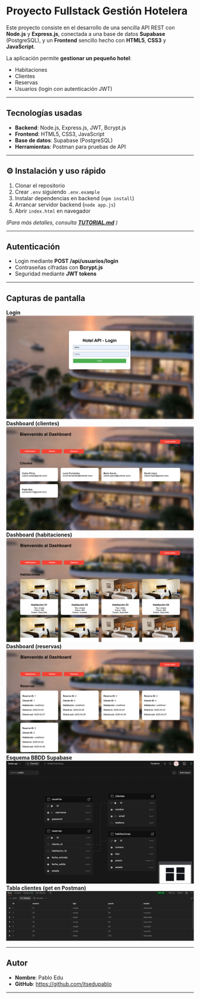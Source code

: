 #  Proyecto Fullstack Gestión Hotelera
Este proyecto consiste en el desarrollo de una sencilla API REST  con **Node.js** y **Express.js**, conectada a una base de datos **Supabase** (PostgreSQL), y un **Frontend** sencillo hecho con **HTML5**, **CSS3** y **JavaScript**.

La aplicación permite **gestionar un pequeño hotel**:  
- Habitaciones  
- Clientes  
- Reservas  
- Usuarios (login con autenticación JWT)

--------------

## Tecnologías usadas

- **Backend**: Node.js, Express.js,  JWT, Bcrypt.js
- **Frontend**: HTML5, CSS3, JavaScript
- **Base de datos**: Supabase (PostgreSQL)
- **Herramientas**: Postman para pruebas de API

----------------

## ⚙️ Instalación y uso rápido

1. Clonar el repositorio
2. Crear `.env` siguiendo `.env.example`
3. Instalar dependencias en backend (`npm install`)
4. Arrancar servidor backend (`node app.js`)
5. Abrir `index.html` en navegador

*(Para más detalles, consulta **[TUTORIAL.md](TUTORIAL.md)** )*

--------------------------------------------------------

##  Autenticación

- Login mediante **POST /api/usuarios/login**
- Contraseñas cifradas con **Bcrypt.js**
- Seguridad mediante **JWT tokens**

------------------------------------------------------------------

## Capturas de pantalla
**Login**
![Login.png](capturas%20de%20pantalla%20proyecto/Login.png)
**Dashboard (clientes)**
![Dashboard (clientes).png](capturas%20de%20pantalla%20proyecto/Dashboard%20%28clientes%29.png)
**Dashboard (habitaciones)**
![Dashboard (habitaciones).png](capturas%20de%20pantalla%20proyecto/Dashboard%20%28habitaciones%29.png)
**Dashboard (reservas)**
![Dashboard (reservas).png](capturas%20de%20pantalla%20proyecto/Dashboard%20%28reservas%29.png)
**Esquema BBDD Supabase**
![Esquema BBDD Supabase.png](capturas%20de%20pantalla%20proyecto/Esquema%20BBDD%20Supabase.png)
**Tabla clientes (get en Postman)**
![Tabla clientes (get en Postman).png](capturas%20de%20pantalla%20proyecto/Tabla%20clientes%20%28get%20en%20Postman%29.png)

-------------------

##  Autor

- **Nombre**: Pablo Edu
- **GitHub**: https://github.com/itsedupablo

---




